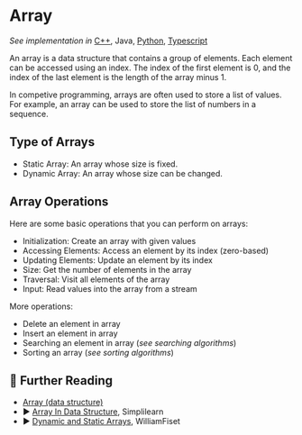 # Array

*See implementation in*
[C++](/concepts/cpp/array/README.md),
Java,
[Python](/concepts/python/array/README.md),
[Typescript](/concepts/typescript/array/README.md)

An array is a data structure that contains a group of elements. Each element can be accessed using an index. The index of the first element is 0, and the index of the last element is the length of the array minus 1.

In competive programming, arrays are often used to store a list of values. For example, an array can be used to store the list of numbers in a sequence.

## Type of Arrays

* Static Array: An array whose size is fixed.
* Dynamic Array: An array whose size can be changed.

## Array Operations

Here are some basic operations that you can perform on arrays:

* Initialization: Create an array with given values
* Accessing Elements: Access an element by its index (zero-based)
* Updating Elements: Update an element by its index
* Size: Get the number of elements in the array
* Traversal: Visit all elements of the array
* Input: Read values into the array from a stream

More operations:

* Delete an element in array
* Insert an element in array
* Searching an element in array (*see searching algorithms*)
* Sorting an array (*see sorting algorithms*)

## 🔗 Further Reading

* [Array (data structure)](https://en.wikipedia.org/wiki/Array_(data_structure))
* ▶️ [Array In Data Structure](https://www.youtube.com/watch?v=eXFItikqw8c&ab_channel=Simplilearn), Simplilearn
* ▶️ [Dynamic and Static Arrays](https://www.youtube.com/watch?v=PEnFFiQe1pM&list=PLDV1Zeh2NRsB6SWUrDFW2RmDotAfPbeHu&index=4&ab_channel=WilliamFiset), WilliamFiset



